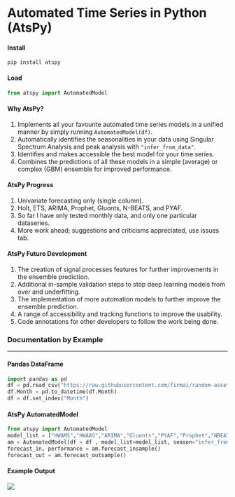 # Automated Time Series in Python (AtsPy)

#### Install
```
pip install atspy
```

#### Load
```python
from atspy import AutomatedModel
```

#### Why AtsPy?

1. Implements all your favourite automated time series models in a unified manner by simply running ```AutomatedModel(df)```.
1. Automatically identifies the seasonalities in your data using Singular Spectrum Analysis and peak analysis with ```"infer_from_data"```.
1. Identifies and makes accessible the best model for your time series. 
1. Combines the predictions of all these models in a simple (average) or complex (GBM) ensemble for improved performance.

#### AtsPy Progress 

1. Univariate forecasting only (single column). 
1. Holt, ETS, ARIMA, Prophet, Gluonts, N-BEATS, and PYAF.
1. So far I have only tested monthly data, and only one particular dataseries. 
1. More work ahead; suggestions and criticisms appreciated, use issues tab.

#### AtsPy Future Development

1. The creation of signal processes features for further improvements in the ensemble prediction.
1. Additional in-sample validation steps to stop deep learning models from over and underfitting. 
1. The implementation of more automation models to further improve the ensemble prediction. 
1. A range of accessibility and tracking functions to improve the usability. 
1. Code annotations for other developers to follow the work being done. 

### Documentation by Example

----------

#### Pandas DataFrame
```python
import pandas as pd
df = pd.read_csv("https://raw.githubusercontent.com/firmai/random-assets-two/master/ts/monthly-beer-australia.csv")
df.Month = pd.to_datetime(df.Month)
df = df.set_index("Month")
```

#### AtsPy AutomatedModel
```python
from atspy import AutomatedModel
model_list = ["HWAMS","HWAAS","ARIMA","Gluonts","PYAF","Prophet","NBEATS"]
am = AutomatedModel(df = df , model_list=model_list, season="infer_from_data",forecast_len=20 )
forecast_in, performance = am.forecast_insample()
forecast_out = am.forecast_outsample()
```
#### Example Output
![](https://github.com/firmai/atspy/blob/master/atspy_files/Screen%20Shot%202020-01-31%20at%207.51.07%20PM.png)

